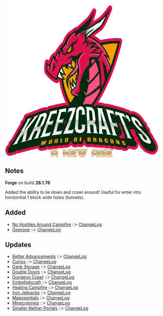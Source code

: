 ![WORLD OF DRAGONS - A NEW AGE LOGO](https://github.com/kreezxil/kreezcraft.com/blob/master/images/wodna.png)

## Notes
**Forge** on build **28.1.76**

Added the ability to lie down and crawl around! Useful for enter into horizontial 1 block wide holes (tunnels).

## Added
- [No Hostiles Around Campfire](https://www.curseforge.com/minecraft/mc-mods/no-hostiles-around-campfire) ::> [ChangeLog](https://www.curseforge.com/minecraft/mc-mods/no-hostiles-around-campfire/files/2819602)
- [Goprone](https://www.curseforge.com/minecraft/mc-mods/goprone) ::> [ChangeLog](https://www.curseforge.com/minecraft/mc-mods/goprone/files/2819094)

## Updates
- [Better Advancements](https://www.curseforge.com/minecraft/mc-mods/better-advancements) ::> [ChangeLog](https://www.curseforge.com/minecraft/mc-mods/better-advancements/files/2819690)
- [Curios](https://www.curseforge.com/minecraft/mc-mods/curios) ::> [ChangeLog](https://www.curseforge.com/minecraft/mc-mods/curios/files/2819318)
- [Dank Storage](https://www.curseforge.com/minecraft/mc-mods/dank-storage) ::> [ChangeLog](https://www.curseforge.com/minecraft/mc-mods/dank-storage/files/2819132)
- [Double Doors](https://www.curseforge.com/minecraft/mc-mods/double-doors) ::> [ChangeLog](https://www.curseforge.com/minecraft/mc-mods/double-doors/files/2819430)
- [Dungeon Crawl](https://www.curseforge.com/minecraft/mc-mods/dungeon-crawl) ::> [ChangeLog](https://www.curseforge.com/minecraft/mc-mods/dungeon-crawl/files/2819421)
- [Embellishcraft](https://www.curseforge.com/minecraft/mc-mods/embellishcraft) ::> [ChangeLog](https://www.curseforge.com/minecraft/mc-mods/embellishcraft/files/2819585)
- [Healing Campfire](https://www.curseforge.com/minecraft/mc-mods/healing-campfire) ::> [ChangeLog](https://www.curseforge.com/minecraft/mc-mods/healing-campfire/files/2819609)
- [Iron Jetpacks](https://www.curseforge.com/minecraft/mc-mods/iron-jetpacks) ::> [ChangeLog](https://www.curseforge.com/minecraft/mc-mods/iron-jetpacks/files/2819308)
- [Maessentials](https://www.curseforge.com/minecraft/mc-mods/maessentials) ::> [ChangeLog](https://www.curseforge.com/minecraft/mc-mods/maessentials/files/2819592)
- [Minecolonies](https://www.curseforge.com/minecraft/mc-mods/minecolonies) ::> [ChangeLog](https://www.curseforge.com/minecraft/mc-mods/minecolonies/files/2819386)
- [Smaller Nether Portals](https://www.curseforge.com/minecraft/mc-mods/smaller-nether-portals) ::> [ChangeLog](https://www.curseforge.com/minecraft/mc-mods/smaller-nether-portals/files/2819478)
